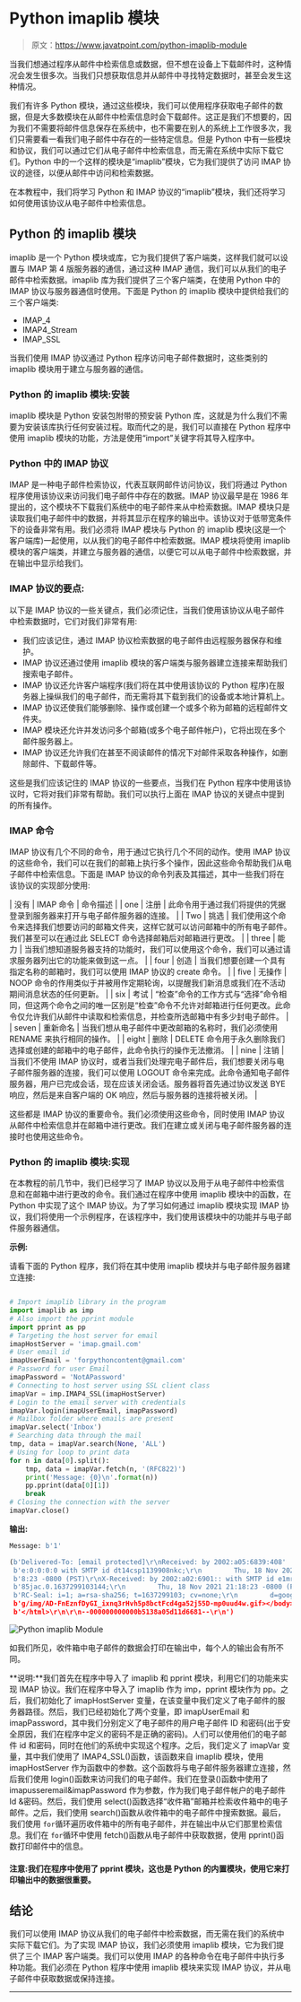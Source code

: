 # Python imaplib 模块

> 原文：<https://www.javatpoint.com/python-imaplib-module>

当我们想通过程序从邮件中检索信息或数据，但不想在设备上下载邮件时，这种情况会发生很多次。当我们只想获取信息并从邮件中寻找特定数据时，甚至会发生这种情况。

我们有许多 Python 模块，通过这些模块，我们可以使用程序获取电子邮件的数据，但是大多数模块在从邮件中检索信息时会下载邮件。这正是我们不想要的，因为我们不需要将邮件信息保存在系统中，也不需要在别人的系统上工作很多次，我们只需要看一看我们电子邮件中存在的一些特定信息。但是 Python 中有一些模块和协议，我们可以通过它们从电子邮件中检索信息，而无需在系统中实际下载它们。Python 中的一个这样的模块是“imaplib”模块，它为我们提供了访问 IMAP 协议的途径，以便从邮件中访问和检索数据。

在本教程中，我们将学习 Python 和 IMAP 协议的“imaplib”模块，我们还将学习如何使用该协议从电子邮件中检索信息。

## Python 的 imaplib 模块

imaplib 是一个 Python 模块或库，它为我们提供了客户端类，这样我们就可以设置与 IMAP 第 4 版服务器的通信，通过这种 IMAP 通信，我们可以从我们的电子邮件中检索数据。imaplib 库为我们提供了三个客户端类，在使用 Python 中的 IMAP 协议与服务器通信时使用。下面是 Python 的 imaplib 模块中提供给我们的三个客户端类:

*   IMAP_4
*   IMAP4_Stream
*   IMAP_SSL

当我们使用 IMAP 协议通过 Python 程序访问电子邮件数据时，这些类别的 imaplib 模块用于建立与服务器的通信。

### Python 的 imaplib 模块:安装

imaplib 模块是 Python 安装包附带的预安装 Python 库，这就是为什么我们不需要为安装该库执行任何安装过程。取而代之的是，我们可以直接在 Python 程序中使用 imaplib 模块的功能，方法是使用“import”关键字将其导入程序中。

### Python 中的 IMAP 协议

IMAP 是一种电子邮件检索协议，代表互联网邮件访问协议，我们将通过 Python 程序使用该协议来访问我们电子邮件中存在的数据。IMAP 协议最早是在 1986 年提出的，这个模块不下载我们系统中的电子邮件来从中检索数据。IMAP 模块只是读取我们电子邮件中的数据，并将其显示在程序的输出中。该协议对于低带宽条件下的设备非常有用。我们必须将 IMAP 模块与 Python 的 imaplib 模块(这是一个客户端库)一起使用，以从我们的电子邮件中检索数据。IMAP 模块将使用 imaplib 模块的客户端类，并建立与服务器的通信，以便它可以从电子邮件中检索数据，并在输出中显示给我们。

### IMAP 协议的要点:

以下是 IMAP 协议的一些关键点，我们必须记住，当我们使用该协议从电子邮件中检索数据时，它们对我们非常有用:

*   我们应该记住，通过 IMAP 协议检索数据的电子邮件由远程服务器保存和维护。
*   IMAP 协议还通过使用 imaplib 模块的客户端类与服务器建立连接来帮助我们搜索电子邮件。
*   IMAP 协议还允许客户端程序(我们将在其中使用该协议的 Python 程序)在服务器上操纵我们的电子邮件，而无需将其下载到我们的设备或本地计算机上。
*   IMAP 协议还使我们能够删除、操作或创建一个或多个称为邮箱的远程邮件文件夹。
*   IMAP 模块还允许并发访问多个邮箱(或多个电子邮件帐户)，它将出现在多个邮件服务器上。
*   IMAP 协议还允许我们在甚至不阅读邮件的情况下对邮件采取各种操作，如删除邮件、下载邮件等。

这些是我们应该记住的 IMAP 协议的一些要点，当我们在 Python 程序中使用该协议时，它将对我们非常有帮助。我们可以执行上面在 IMAP 协议的关键点中提到的所有操作。

### IMAP 命令

IMAP 协议有几个不同的命令，用于通过它执行几个不同的动作。使用 IMAP 协议的这些命令，我们可以在我们的邮箱上执行多个操作，因此这些命令帮助我们从电子邮件中检索信息。下面是 IMAP 协议的命令列表及其描述，其中一些我们将在该协议的实现部分使用:

| 没有 | IMAP 命令 | 命令描述 |
| one | 注册 | 此命令用于通过我们将提供的凭据登录到服务器来打开与电子邮件服务器的连接。 |
| Two | 挑选 | 我们使用这个命令来选择我们想要访问的邮箱文件夹，这样它就可以访问邮箱中的所有电子邮件。我们甚至可以在通过此 SELECT 命令选择邮箱后对邮箱进行更改。 |
| three | 能力 | 当我们想知道服务器支持的功能时，我们可以使用这个命令，我们可以通过请求服务器列出它的功能来做到这一点。 |
| four | 创造 | 当我们想要创建一个具有指定名称的邮箱时，我们可以使用 IMAP 协议的 create 命令。 |
| five | 无操作 | NOOP 命令的作用类似于并被用作定期轮询，以提醒我们新消息或我们在不活动期间消息状态的任何更新。 |
| six | 考试 | “检查”命令的工作方式与“选择”命令相同，但这两个命令之间的唯一区别是“检查”命令不允许对邮箱进行任何更改。此命令仅允许我们从邮件中读取和检索信息，并检查所选邮箱中有多少封电子邮件。 |
| seven | 重新命名 | 当我们想从电子邮件中更改邮箱的名称时，我们必须使用 RENAME 来执行相同的操作。 |
| eight | 删除 | DELETE 命令用于永久删除我们选择或创建的邮箱中的电子邮件，此命令执行的操作无法撤消。 |
| nine | 注销 | 当我们不使用 IMAP 协议时，或者当我们处理完电子邮件后，我们想要关闭与电子邮件服务器的连接，我们可以使用 LOGOUT 命令来完成。此命令通知电子邮件服务器，用户已完成会话，现在应该关闭会话。服务器将首先通过协议发送 BYE 响应，然后是来自客户端的 OK 响应，然后与服务器的连接将被关闭。 |

这些都是 IMAP 协议的重要命令。我们必须使用这些命令，同时使用 IMAP 协议从邮件中检索信息并在邮箱中进行更改。我们在建立或关闭与电子邮件服务器的连接时也使用这些命令。

### Python 的 imaplib 模块:实现

在本教程的前几节中，我们已经学习了 IMAP 协议以及用于从电子邮件中检索信息和在邮箱中进行更改的命令。我们通过在程序中使用 imaplib 模块中的函数，在 Python 中实现了这个 IMAP 协议。为了学习如何通过 imaplib 模块实现 IMAP 协议，我们将使用一个示例程序，在该程序中，我们使用该模块中的功能并与电子邮件服务器通信。

**示例:**

请看下面的 Python 程序，我们将在其中使用 imaplib 模块并与电子邮件服务器建立连接:

```py

# Import imaplib library in the program
import imaplib as imp
# Also import the pprint module
import pprint as pp
# Targeting the host server for email
imapHostServer = 'imap.gmail.com'
# User email id
imapUserEmail = 'forpythoncontent@gmail.com'
# Password for user Email
imapPassword = 'NotAPassword'
# Connecting to host server using SSL client class
imapVar = imp.IMAP4_SSL(imapHostServer)
# Login to the email server with credentials
imapVar.login(imapUserEmail, imapPassword)
# Mailbox folder where emails are present
imapVar.select('Inbox')
# Searching data through the mail
tmp, data = imapVar.search(None, 'ALL')
# Using for loop to print data
for n in data[0].split():
	tmp, data = imapVar.fetch(n, '(RFC822)')
	print('Message: {0}\n'.format(n))
	pp.pprint(data[0][1])
	break
# Closing the connection with the server
imapVar.close()

```

**输出:**

```py
Message: b'1'

(b'Delivered-To: [email protected]\r\nReceived: by 2002:a05:6839:408'
 b'e:0:0:0:0 with SMTP id dt14csp1139908nkc;\r\n        Thu, 18 Nov 2021 21:1'
 b'8:23 -0800 (PST)\r\nX-Received: by 2002:a02:6901:: with SMTP id e1mr248002'
 b'85jac.0.1637299103144;\r\n        Thu, 18 Nov 2021 21:18:23 -0800 (PST)\r\nA'
 b'RC-Seal: i=1; a=rsa-sha256; t=1637299103; cv=none;\r\n        d=google.com'? https://notifications.google.c=\r\nom/'
 b'g/img/AD-FnEznfDyGI_ixnq3rHvh5p8bctFcd4ga52j55D-mp0uud4w.gif></body>\r\n  '
 b'</html>\r\n\r\n--000000000000b5138a05d11d6681--\r\n')

```

![Python imaplib Module](img/1f66c2c1fc03ae74ae76f443f91cae4c.png)

如我们所见，收件箱中电子邮件的数据会打印在输出中，每个人的输出会有所不同。

**说明:**我们首先在程序中导入了 imaplib 和 pprint 模块，利用它们的功能来实现 IMAP 协议。我们在程序中导入了 imaplib 作为 imp，pprint 模块作为 pp。之后，我们初始化了 imapHostServer 变量，在该变量中我们定义了电子邮件的服务器路径。然后，我们已经初始化了两个变量，即 imapUserEmail 和 imapPassword，其中我们分别定义了电子邮件的用户电子邮件 ID 和密码(出于安全原因，我们在程序中定义的密码不是正确的密码)。人们可以使用他们的电子邮件 id 和密码，同时在他们的系统中实现这个程序。之后，我们定义了 imapVar 变量，其中我们使用了 IMAP4_SSL()函数，该函数来自 imaplib 模块，使用 imapHostServer 作为函数中的参数。这个函数将与电子邮件服务器建立连接，然后我们使用 login()函数来访问我们的电子邮件。我们在登录()函数中使用了 imapusseremail&imapPassword 作为参数，作为我们电子邮件帐户的电子邮件 Id &密码。然后，我们使用 select()函数选择“收件箱”邮箱并检索收件箱中的电子邮件。之后，我们使用 search()函数从收件箱中的电子邮件中搜索数据。最后，我们使用 `for`循环遍历收件箱中的所有电子邮件，并在输出中从它们那里检索信息。我们在 `for`循环中使用 fetch()函数从电子邮件中获取数据，使用 pprint()函数打印邮件中的信息。

#### 注意:我们在程序中使用了 pprint 模块，这也是 Python 的内置模块，使用它来打印输出中的数据很重要。

## 结论

我们可以使用 IMAP 协议从我们的电子邮件中检索数据，而无需在我们的系统中实际下载它们。为了实现 IMAP 协议，我们必须使用 imaplib 模块，它为我们提供了三个 IMAP 客户端类。我们可以使用 IMAP 的各种命令在电子邮件中执行多种功能。我们必须在 Python 程序中使用 imaplib 模块来实现 IMAP 协议，并从电子邮件中获取数据或保持连接。

* * *